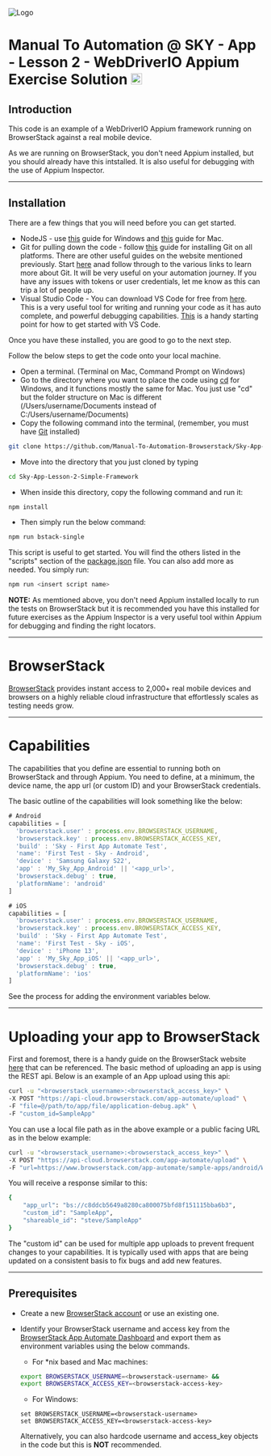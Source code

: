 ![Logo](https://www.browserstack.com/images/static/header-logo.jpg)

# Manual To Automation @ SKY - App - Lesson 2 - WebDriverIO Appium Exercise Solution <a href="https://appium.io/"><img src="https://brandslogos.com/wp-content/uploads/images/large/appium-logo.png" alt="appium" height="22" /></a>

## Introduction

This code is an example of a WebDriverIO Appium framework running on BrowserStack against a real mobile device.

As we are running on BrowserStack, you don't need Appium installed, but you should already have this intstalled. It is also useful for debugging with the use of Appium Inspector.

---

## Installation

There are a few things that you will need before you can get started.

* NodeJS - use [this](https://phoenixnap.com/kb/install-node-js-npm-on-windows) guide for Windows and [this](https://nodesource.com/blog/installing-nodejs-tutorial-mac-os-x/) guide for Mac.
* Git for pulling down the code - follow [this]() guide for installing Git on all platforms. There are other useful guides on the website mentioned previously. Start [here](https://github.com/git-guides) anad follow through to the various links to learn more about Git. It will be very useful on your automation journey. If you have any issues with tokens or user credentials, let me know as this can trip a lot of people up.
* Visual Studio Code - You can download VS Code for free from [here](https://code.visualstudio.com/download). This is a very useful tool for writing and running your code as it has auto complete, and powerful debugging capabilities. [This](https://code.visualstudio.com/docs/introvideos/basics) is a handy starting point for how to get started with VS Code.

Once you have these installed, you are good to go to the next step.

Follow the below steps to get the code onto your local machine.

* Open a terminal. (Terminal on Mac, Command Prompt on Windows)
* Go to the directory where you want to place the code using [cd](https://docs.microsoft.com/en-us/windows-server/administration/windows-commands/cd) for Windows, and it functions mostly the same for Mac. You just use "cd" but the folder structure on Mac is different (/Users/username/Documents instead of C:/Users/username/Documents)
* Copy the following command into the terminal, (remember, you must have [Git](https://git-scm.com/downloads) installed)
```sh
git clone https://github.com/Manual-To-Automation-Browserstack/Sky-App-Lesson-2-POM-Example.git.
```
* Move into the directory that you just cloned by typing
```sh
cd Sky-App-Lesson-2-Simple-Framework
```
* When inside this directory, copy the following command and run it:
```sh
npm install
```
* Then simply run the below command:
```sh
npm run bstack-single
```

This script is useful to get started. You will find the others listed in the "scripts" section of the [package.json](./package.json) file. You can also add more as needed. You simply run:

```sh
npm run <insert script name>
```

**NOTE:** As memtioned above, you don't need Appium installed locally to run the tests on BrowserStack but it is recommended you have this installed for future exercises as the Appium Inspector is a very useful tool within Appium for debugging and finding the right locators.

---

# BrowserStack

[BrowserStack](https://browserstack.com) provides instant access to 2,000+ real mobile devices and browsers on a highly reliable cloud infrastructure that effortlessly scales as testing needs grow.

---

# Capabilities

The capabilities that you define are essential to running both on BrowserStack and through Appium. You need to define, at a minimum, the device name, the app url (or custom ID) and your BrowserStack credentials.

The basic outline of the capabilities will look something like the below:

```js
# Android
capabilities = [
  'browserstack.user' : process.env.BROWSERSTACK_USERNAME,
  'browserstack.key' : process.env.BROWSERSTACK_ACCESS_KEY,
  'build' : 'Sky - First App Automate Test',
  'name': 'First Test - Sky - Android',
  'device' : 'Samsung Galaxy S22',
  'app' : 'My_Sky_App_Android' || '<app_url>',
  'browserstack.debug' : true,
  'platformName': 'android'
]

# iOS
capabilities = [
  'browserstack.user' : process.env.BROWSERSTACK_USERNAME,
  'browserstack.key' : process.env.BROWSERSTACK_ACCESS_KEY,
  'build' : 'Sky - First App Automate Test',
  'name': 'First Test - Sky - iOS',
  'device' : 'iPhone 13',
  'app' : 'My_Sky_App_iOS' || '<app_url>',
  'browserstack.debug' : true,
  'platformName': 'ios'
]


```

See the process for adding the environment variables below.

---

# Uploading your app to BrowserStack

First and foremost, there is a handy guide on the BrowserStack website [here](https://www.browserstack.com/docs/app-automate/api-reference/appium/apps#upload-an-app) that can be referenced. The basic method of uploading an app is using the REST api. Below is an example of an App upload using this api:

```sh
curl -u "<browserstack_username>:<browserstack_access_key>" \
-X POST "https://api-cloud.browserstack.com/app-automate/upload" \
-F "file=@/path/to/app/file/application-debug.apk" \
-F "custom_id=SampleApp"
```

You can use a local file path as in the above example or a public facing URL as in the below example:

```sh
curl -u "<browserstack_username>:<browserstack_access_key>" \
-X POST "https://api-cloud.browserstack.com/app-automate/upload" \
-F "url=https://www.browserstack.com/app-automate/sample-apps/android/WikipediaSample.apk"
```

You will receive a response similar to this:

```sh
{
    "app_url": "bs://c8ddcb5649a8280ca800075bfd8f151115bba6b3",
    "custom_id": "SampleApp",
    "shareable_id": "steve/SampleApp"
}

```

The "custom id" can be used for multiple app uploads to prevent frequent changes to your capabilities. It is typically used with apps that are being updated on a consistent basis to fix bugs and add new features.

---

## Prerequisites

* Create a new [BrowserStack account](https://www.browserstack.com/users/sign_up) or use an existing one.
* Identify your BrowserStack username and access key from the [BrowserStack App Automate Dashboard](https://app-automate.browserstack.com/) and export them as environment variables using the below commands.

    - For \*nix based and Mac machines:

  ```sh
  export BROWSERSTACK_USERNAME=<browserstack-username> &&
  export BROWSERSTACK_ACCESS_KEY=<browserstack-access-key>
  ```

    - For Windows:

  ```shell
  set BROWSERSTACK_USERNAME=<browserstack-username>
  set BROWSERSTACK_ACCESS_KEY=<browserstack-access-key>
  ```
  
  Alternatively, you can also hardcode username and access_key objects in the code but this is **NOT** recommended.
